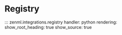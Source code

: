 # Registry

::: zenml.integrations.registry
    handler: python
    rendering:
      show_root_heading: true
      show_source: true
